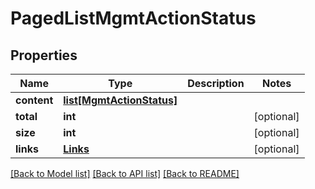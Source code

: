 # PagedListMgmtActionStatus

## Properties
Name | Type | Description | Notes
------------ | ------------- | ------------- | -------------
**content** | [**list[MgmtActionStatus]**](MgmtActionStatus.md) |  | 
**total** | **int** |  | [optional] 
**size** | **int** |  | [optional] 
**links** | [**Links**](Links.md) |  | [optional] 

[[Back to Model list]](../README.md#documentation-for-models) [[Back to API list]](../README.md#documentation-for-api-endpoints) [[Back to README]](../README.md)

